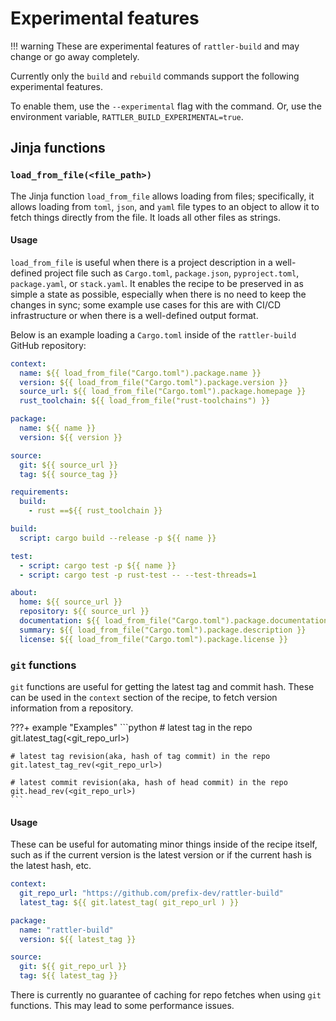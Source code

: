 # Experimental features

!!! warning
    These are experimental features of `rattler-build` and may change or go away completely.


Currently only the `build` and `rebuild` commands support the following experimental features.

To enable them, use the `--experimental` flag with the command.
Or, use the environment variable, `RATTLER_BUILD_EXPERIMENTAL=true`.

## Jinja functions

### `load_from_file(<file_path>)`

The Jinja function `load_from_file` allows loading from files; specifically, it allows loading from `toml`, `json`,
and `yaml` file types to an object to allow it to fetch things directly from the file.
It loads all other files as strings.

#### Usage

`load_from_file` is useful when there is a project description in a well-defined project file such as `Cargo.toml`, `package.json`, `pyproject.toml`, `package.yaml`, or `stack.yaml`. It enables the recipe to be preserved in as simple a state as possible, especially when there is no need to keep the changes in sync; some example use cases for this are with CI/CD infrastructure or when there is a well-defined output format.

Below is an example loading a `Cargo.toml` inside of the `rattler-build` GitHub repository:

``` yaml title="recipe.yaml"
context:
  name: ${{ load_from_file("Cargo.toml").package.name }}
  version: ${{ load_from_file("Cargo.toml").package.version }}
  source_url: ${{ load_from_file("Cargo.toml").package.homepage }}
  rust_toolchain: ${{ load_from_file("rust-toolchains") }}

package:
  name: ${{ name }}
  version: ${{ version }}

source:
  git: ${{ source_url }}
  tag: ${{ source_tag }}

requirements:
  build:
    - rust ==${{ rust_toolchain }}

build:
  script: cargo build --release -p ${{ name }}

test:
  - script: cargo test -p ${{ name }}
  - script: cargo test -p rust-test -- --test-threads=1

about:
  home: ${{ source_url }}
  repository: ${{ source_url }}
  documentation: ${{ load_from_file("Cargo.toml").package.documentation }}
  summary: ${{ load_from_file("Cargo.toml").package.description }}
  license: ${{ load_from_file("Cargo.toml").package.license }}
```

### `git` functions

`git` functions are useful for getting the latest tag and commit hash.
These can be used in the `context` section of the recipe, to fetch version information
from a repository.

???+ example "Examples"
    ```python
    # latest tag in the repo
    git.latest_tag(<git_repo_url>)

    # latest tag revision(aka, hash of tag commit) in the repo
    git.latest_tag_rev(<git_repo_url>)

    # latest commit revision(aka, hash of head commit) in the repo
    git.head_rev(<git_repo_url>)
    ```

#### Usage

These can be useful for automating minor things inside of the recipe itself, such as if the current version is the latest version or if the current hash is the latest hash, etc.

``` yaml title="recipe.yaml"
context:
  git_repo_url: "https://github.com/prefix-dev/rattler-build"
  latest_tag: ${{ git.latest_tag( git_repo_url ) }}

package:
  name: "rattler-build"
  version: ${{ latest_tag }}

source:
  git: ${{ git_repo_url }}
  tag: ${{ latest_tag }}
```

There is currently no guarantee of caching for repo fetches when using `git` functions. This may lead to some performance issues.
